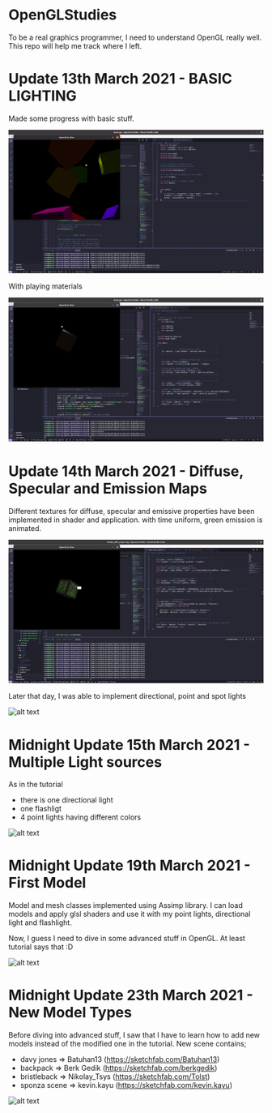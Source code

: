 # OpenGLStudies
To be a real graphics programmer, I need to understand OpenGL really well. This repo will help me track where I left.

# Update 13th March 2021 - BASIC LIGHTING

Made some progress with basic stuff.

![alt text](./gifs/specular.gif)

With playing materials

![alt text](./gifs/specular_material.gif)

# Update 14th March 2021 - Diffuse, Specular and Emission Maps

Different textures for diffuse, specular and emissive properties have been implemented in shader and application. with time uniform, green emission is animated.

![alt text](./gifs/textureMaps.gif)


Later that day, I was able to implement directional, point and spot lights

![alt text](./gifs/spot_light.gif)

# Midnight Update 15th March 2021 - Multiple Light sources

As in the tutorial

* there is one directional light
* one flashligt
* 4 point lights having different colors

![alt text](./gifs/multiple_lights.gif)


# Midnight Update 19th March 2021 - First Model

Model and mesh classes implemented using Assimp library. I can load models and apply glsl shaders and use it with my point lights, directional light and flashlight. 

Now, I guess I need to dive in some advanced stuff in OpenGL. At least tutorial says that :D

![alt text](./gifs/model.gif)


# Midnight Update 23th March 2021 - New Model Types

Before diving into advanced stuff, I saw that I have to learn how to add new models instead of the modified one in the tutorial. New scene contains;

  *  davy jones    => Batuhan13 (https://sketchfab.com/Batuhan13)
  *  backpack      => Berk Gedik (https://sketchfab.com/berkgedik)
  *  bristleback   => Nikolay_Tsys (https://sketchfab.com/Tolst)
  *  sponza scene  => kevin.kayu (https://sketchfab.com/kevin.kayu)

![alt text](./gifs/new_model_types.gif)
